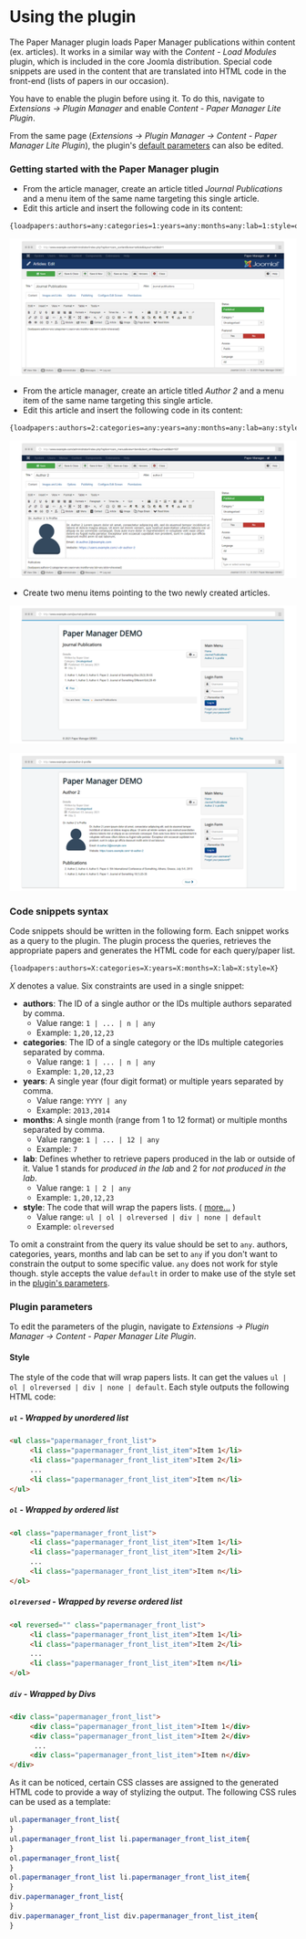 # Using the plugin

The Paper Manager plugin loads Paper Manager publications within content (ex. articles). It works in a similar way with the *Content - Load Modules* plugin, which is included in the core Joomla distribution. Special code snippets are used in the content that are translated into HTML code in the front-end (lists of papers in our occasion).

You have to enable the plugin before using it. To do this, navigate to *Extensions &#8594; Plugin Manager* and enable *Content - Paper Manager Lite Plugin*.

From the same page (*Extensions &#8594; Plugin Manager &#8594; Content - Paper Manager Lite Plugin*), the plugin's [default parameters](#plugin-parameters) can also be edited.

### Getting started with the Paper Manager plugin

- From the article manager, create an article titled *Journal Publications* and a menu item of the same name targeting this single article.
- Edit this article and insert the following code in its content:

```html
{loadpapers:authors=any:categories=1:years=any:months=any:lab=1:style=olreversed}
```

<p align="center">
  <img alt="PaperManagerPlugin" src="/img/paper_manager_plugin_tutorial_1_small.png" title="Paper Manager Plugin" />
</p>

- From the article manager, create an article titled *Author 2* and a menu item of the same name targeting this single article.
- Edit this article and insert the following code in its content:

```html
{loadpapers:authors=2:categories=any:years=any:months=any:lab=any:style=olreversed}
```

<p align="center">
  <img alt="PaperManagerPlugin" src="/img/paper_manager_plugin_tutorial_3_small.png" title="Paper Manager Plugin" />
</p>

- Create two menu items pointing to the two newly created articles.

<p align="center">
  <img alt="PaperManagerPlugin" src="/img/paper_manager_plugin_tutorial_2_small.png" title="Paper Manager Plugin" />
</p>

<p align="center">
  <img alt="PaperManagerPlugin" src="/img/paper_manager_plugin_tutorial_4_small.png" title="Paper Manager Plugin" />
</p>

### Code snippets syntax

Code snippets should be written in the following form. Each snippet works as a query to the plugin. The plugin process the queries, retrieves the appropriate papers and generates the HTML code for each query/paper list.

```html
{loadpapers:authors=X:categories=X:years=X:months=X:lab=X:style=X}
```

*X* denotes a value. Six constraints are used in a single snippet:

- **authors**: The ID of a single author or the IDs multiple authors separated by comma.
  - Value range: `1 | ... | n | any`
  - Example: `1,20,12,23`
- **categories**: The ID of a single category or the IDs multiple categories separated by comma.
  - Value range: `1 | ... | n | any`
  - Example: `1,20,12,23`
- **years**: A single year (four digit format) or multiple years separated by comma.
  - Value range: `YYYY | any`
  - Example: `2013,2014`
- **months**: A single month (range from 1 to 12 format) or multiple months separated by comma.
  - Value range: `1 | ... | 12 | any`
  - Example: `7`
- **lab**: Defines whether to retrieve papers produced in the lab or outside of it. Value 1 stands for *produced in the lab* and 2 for *not produced in the lab*.
  - Value range: `1 | 2 | any`
  - Example: `1,20,12,23`
- **style**: The code that will wrap the papers lists. ( [more...](#style) )
  - Value range: `ul | ol | olreversed | div | none | default`
  - Example: `olreversed`

To omit a constraint from the query its value should be set to `any`. authors, categories, years, months and lab can be set to `any` if you don't want to constrain the output to some specific value. `any` does not work for style though. style accepts the value `default` in order to make use of the style set in the [plugin's parameters](#plugin-parameters).

### Plugin parameters

To edit the parameters of the plugin, navigate to *Extensions &#8594; Plugin Manager &#8594; Content - Paper Manager Lite Plugin*.

#### Style

The style of the code that will wrap papers lists. It can get the values `ul | ol | olreversed | div | none | default`. Each style outputs the following HTML code:

##### `ul` - Wrapped by unordered list

```html
<ul class="papermanager_front_list">
     <li class="papermanager_front_list_item">Item 1</li>
     <li class="papermanager_front_list_item">Item 2</li>
     ...
     <li class="papermanager_front_list_item">Item n</li>
</ul>
```

##### `ol` - Wrapped by ordered list

```html
<ol class="papermanager_front_list">
     <li class="papermanager_front_list_item">Item 1</li>
     <li class="papermanager_front_list_item">Item 2</li>
     ...
     <li class="papermanager_front_list_item">Item n</li>
</ol>
```

##### `olreversed` - Wrapped by reverse ordered list

```html
<ol reversed="" class="papermanager_front_list">
     <li class="papermanager_front_list_item">Item 1</li>
     <li class="papermanager_front_list_item">Item 2</li>
     ...
     <li class="papermanager_front_list_item">Item n</li>
</ol>
```

##### `div` - Wrapped by Divs

```html
<div class="papermanager_front_list">
     <div class="papermanager_front_list_item">Item 1</div>
     <div class="papermanager_front_list_item">Item 2</div>
      ...
     <div class="papermanager_front_list_item">Item n</div>
</div>
```

As it can be noticed, certain CSS classes are assigned to the generated HTML code to provide a way of stylizing the output. The following CSS rules can be used as a template:

```css
ul.papermanager_front_list{
}
ul.papermanager_front_list li.papermanager_front_list_item{
}
ol.papermanager_front_list{
}
ol.papermanager_front_list li.papermanager_front_list_item{
}
div.papermanager_front_list{
}
div.papermanager_front_list div.papermanager_front_list_item{
}
```
